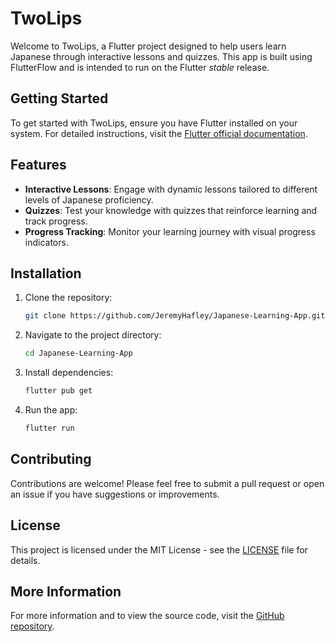 # TwoLips

Welcome to TwoLips, a Flutter project designed to help users learn Japanese through interactive lessons and quizzes. This app is built using FlutterFlow and is intended to run on the Flutter _stable_ release.

## Getting Started

To get started with TwoLips, ensure you have Flutter installed on your system. For detailed instructions, visit the [Flutter official documentation](https://flutter.dev/docs/get-started/install).

## Features

- **Interactive Lessons**: Engage with dynamic lessons tailored to different levels of Japanese proficiency.
- **Quizzes**: Test your knowledge with quizzes that reinforce learning and track progress.
- **Progress Tracking**: Monitor your learning journey with visual progress indicators.

## Installation

1. Clone the repository:
   ```bash
   git clone https://github.com/JeremyHafley/Japanese-Learning-App.git
   ```
2. Navigate to the project directory:
   ```bash
   cd Japanese-Learning-App
   ```
3. Install dependencies:
   ```bash
   flutter pub get
   ```
4. Run the app:
   ```bash
   flutter run
   ```

## Contributing

Contributions are welcome! Please feel free to submit a pull request or open an issue if you have suggestions or improvements.

## License

This project is licensed under the MIT License - see the [LICENSE](LICENSE) file for details.

## More Information

For more information and to view the source code, visit the [GitHub repository](https://github.com/JeremyHafley/Japanese-Learning-App).
